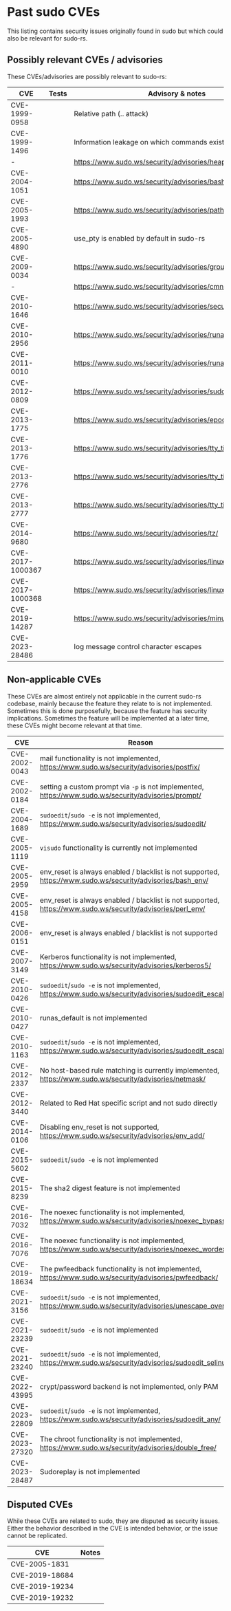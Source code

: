 # Past sudo CVEs

This listing contains security issues originally found in sudo but which could
also be relevant for sudo-rs.

## Possibly relevant CVEs / advisories

These CVEs/advisories are possibly relevant to sudo-rs:

| CVE              | Tests | Advisory & notes                                             |
| ---------------- | ----- | ------------------------------------------------------------ |
| CVE-1999-0958    |       | Relative path (.. attack)                                    |
| CVE-1999-1496    |       | Information leakage on which commands exist                  |
| -                |       | https://www.sudo.ws/security/advisories/heap_corruption/     |
| CVE-2004-1051    |       | https://www.sudo.ws/security/advisories/bash_functions/      |
| CVE-2005-1993    |       | https://www.sudo.ws/security/advisories/path_race/           |
| CVE-2005-4890    |       | use_pty is enabled by default in sudo-rs                     |
| CVE-2009-0034    |       | https://www.sudo.ws/security/advisories/group_vector/        |
| -                |       | https://www.sudo.ws/security/advisories/cmnd_alias_negation/ |
| CVE-2010-1646    |       | https://www.sudo.ws/security/advisories/secure_path/         |
| CVE-2010-2956    |       | https://www.sudo.ws/security/advisories/runas_group/         |
| CVE-2011-0010    |       | https://www.sudo.ws/security/advisories/runas_group_pw/      |
| CVE-2012-0809    |       | https://www.sudo.ws/security/advisories/sudo_debug/          |
| CVE-2013-1775    |       | https://www.sudo.ws/security/advisories/epoch_ticket/        |
| CVE-2013-1776    |       | https://www.sudo.ws/security/advisories/tty_tickets/         |
| CVE-2013-2776    |       | https://www.sudo.ws/security/advisories/tty_tickets/         |
| CVE-2013-2777    |       | https://www.sudo.ws/security/advisories/tty_tickets/         |
| CVE-2014-9680    |       | https://www.sudo.ws/security/advisories/tz/                  |
| CVE-2017-1000367 |       | https://www.sudo.ws/security/advisories/linux_tty/           |
| CVE-2017-1000368 |       | https://www.sudo.ws/security/advisories/linux_tty/           |
| CVE-2019-14287   |       | https://www.sudo.ws/security/advisories/minus_1_uid/         |
| CVE-2023-28486   |       | log message control character escapes                        |

## Non-applicable CVEs

These CVEs are almost entirely not applicable in the current sudo-rs codebase,
mainly because the feature they relate to is not implemented. Sometimes this is
done purposefully, because the feature has security implications. Sometimes the
feature will be implemented at a later time, these CVEs might become
relevant at that time.

| CVE            | Reason                                                                                                      |
| -------------- | ----------------------------------------------------------------------------------------------------------- |
| CVE-2002-0043  | mail functionality is not implemented, https://www.sudo.ws/security/advisories/postfix/                     |
| CVE-2002-0184  | setting a custom prompt via `-p` is not implemented, https://www.sudo.ws/security/advisories/prompt/        |
| CVE-2004-1689  | `sudoedit`/`sudo -e` is not implemented, https://www.sudo.ws/security/advisories/sudoedit/                  |
| CVE-2005-1119  | `visudo` functionality is currently not implemented                                                         |
| CVE-2005-2959  | env_reset is always enabled / blacklist is not supported, https://www.sudo.ws/security/advisories/bash_env/ |
| CVE-2005-4158  | env_reset is always enabled / blacklist is not supported, https://www.sudo.ws/security/advisories/perl_env/ |
| CVE-2006-0151  | env_reset is always enabled / blacklist is not supported                                                    |
| CVE-2007-3149  | Kerberos functionality is not implemented, https://www.sudo.ws/security/advisories/kerberos5/               |
| CVE-2010-0426  | `sudoedit`/`sudo -e` is not implemented, https://www.sudo.ws/security/advisories/sudoedit_escalate/         |
| CVE-2010-0427  | runas_default is not implemented                                                                            |
| CVE-2010-1163  | `sudoedit`/`sudo -e` is not implemented, https://www.sudo.ws/security/advisories/sudoedit_escalate2/        |
| CVE-2012-2337  | No host-based rule matching is currently implemented, https://www.sudo.ws/security/advisories/netmask/      |
| CVE-2012-3440  | Related to Red Hat specific script and not sudo directly                                                    |
| CVE-2014-0106  | Disabling env_reset is not supported, https://www.sudo.ws/security/advisories/env_add/                      |
| CVE-2015-5602  | `sudoedit`/`sudo -e` is not implemented                                                                     |
| CVE-2015-8239  | The sha2 digest feature is not implemented                                                                  |
| CVE-2016-7032  | The noexec functionality is not implemented, https://www.sudo.ws/security/advisories/noexec_bypass/         |
| CVE-2016-7076  | The noexec functionality is not implemented, https://www.sudo.ws/security/advisories/noexec_wordexp/        |
| CVE-2019-18634 | The pwfeedback functionality is not implemented, https://www.sudo.ws/security/advisories/pwfeedback/        |
| CVE-2021-3156  | `sudoedit`/`sudo -e` is not implemented, https://www.sudo.ws/security/advisories/unescape_overflow/         |
| CVE-2021-23239 | `sudoedit`/`sudo -e` is not implemented                                                                     |
| CVE-2021-23240 | `sudoedit`/`sudo -e` is not implemented, https://www.sudo.ws/security/advisories/sudoedit_selinux/          |
| CVE-2022-43995 | crypt/password backend is not implemented, only PAM                                                         |
| CVE-2023-22809 | `sudoedit`/`sudo -e` is not implemented, https://www.sudo.ws/security/advisories/sudoedit_any/              |
| CVE-2023-27320 | The chroot functionality is not implemented, https://www.sudo.ws/security/advisories/double_free/           |
| CVE-2023-28487 | Sudoreplay is not implemented                                                                               |

## Disputed CVEs

While these CVEs are related to sudo, they are disputed as security issues.
Either the behavior described in the CVE is intended behavior, or the issue
cannot be replicated.

| CVE            | Notes |
| -------------- | ----- |
| CVE-2005-1831  |       |
| CVE-2019-18684 |       |
| CVE-2019-19234 |       |
| CVE-2019-19232 |       |
